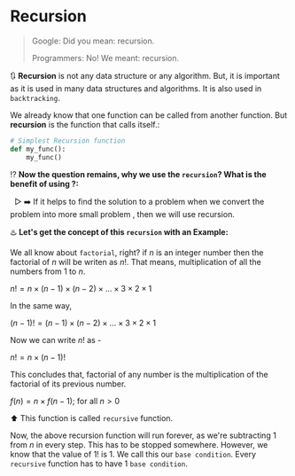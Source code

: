 # Recursion

> Google: Did you mean: recursion.
>
>
> Programmers: No! We meant: recursion.

🔃 **Recursion** is not any data structure or any algorithm. But, it is important as it is used in many data structures and algorithms. It is also used in `backtracking`.

We already know that one function can be called from another function. But **recursion** is the function that calls itself.:

```python
# Simplest Recursion function
def my_func():
    my_func()
```

⁉️ **Now the question remains, why we use the `recursion`? What is the benefit of using ?:**

&nbsp; ▷ ➡️ If it helps to find the solution to a problem when we convert the problem into more small problem ,
then we will use recursion.



♨️ **Let's get the concept of this `recursion` with an Example:**

We all know about `factorial`, right? if $n$ is an integer number then the factorial of $n$ will be writen as $n!$. That means, multiplication of all the numbers from 1 to $n$.

$n! = n \times (n - 1) \times (n - 2) \times ... \times 3 \times 2 \times 1$

In the same way,

$(n - 1)! = (n - 1) \times (n - 2) \times ... \times 3 \times 2 \times 1$

Now we can write $n!$ as -

$n! = n \times (n - 1)!$

This concludes that, factorial of any number is the multiplication of the factorial of its previous number.

$f(n) = n \times f(n - 1);$ for all $n > 0$

⬆️ This function is called `recursive` function.

Now, the above recursion function will run forever, as we're subtracting 1 from $n$ in every step.
This has to be stopped somewhere. However, we know that the value of $1!$ is 1. We call this our `base condition`.
Every `recursive` function has to have 1 `base condition`.
